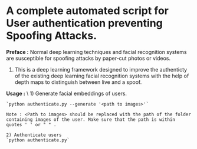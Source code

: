# A complete automated script for User authentication preventing Spoofing Attacks.
**Preface :** Normal deep learning techniques and facial recognition systems are susceptible for spoofing attacks by paper-cut photos or videos.

1) This is a deep learning framework designed to improve the authenticty of the existing deep learning facial recognition systems with the help of depth maps to distinguish between live and a spoof.

**Usage :** \\
    1) Generate facial embeddings of users.

    `python authenticate.py --generate '<path to images>'`   

    Note : <Path to images> should be replaced with the path of the folder containing images of the user. Make sure that the path is within quotes ' ' or " " .

    2) Authenticate users
    `python authenticate.py`  

